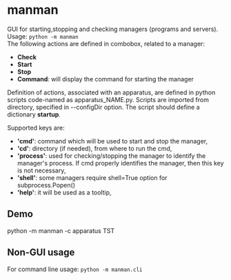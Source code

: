 # manman
GUI for starting,stopping and checking managers (programs and servers).<br>
Usage: ```python -m manman```<br>
The following actions are defined in combobox, related to a manager:
  - **Check**
  - **Start**
  - **Stop**
  - **Command**: will display the command for starting the manager

Definition of actions, associated with an apparatus, are defined in 
python scripts code-named as apparatus_NAME.py. Scripts are imported from 
directory, specified in --configDir option.
The script should define a dictionary **startup**.

Supported keys are:
  - **'cmd'**: command which will be used to start and stop the manager,
  - **'cd'**:   directory (if needed), from where to run the cmd,
  - **'process'**: used for checking/stopping the manager to identify the manager's process. If cmd properly identifies the 
     manager, then this key is not necessary,
  - **'shell'**: some managers require shell=True option for subprocess.Popen()
  - **'help'**: it will be used as a tooltip,

## Demo
  python -m manman -c apparatus TST

## Non-GUI usage
For command line usage:
  ```python -m manman.cli```
